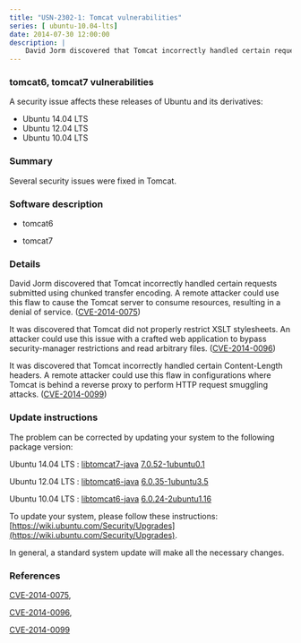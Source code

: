 ```yaml
---
title: "USN-2302-1: Tomcat vulnerabilities"
series: [ ubuntu-10.04-lts]
date: 2014-07-30 12:00:00
description: |
    David Jorm discovered that Tomcat incorrectly handled certain requests submitted using chunked transfer encoding. A remote attacker could use this flaw to cause the Tomcat server to consume resources, resulting in a denial of service. ([CVE-2014-0075](http://people.ubuntu.com/~ubuntu-security/cve/CVE-2014-0075))
--- 
```

 
 


### tomcat6, tomcat7 vulnerabilities

A security issue affects these releases of Ubuntu and its derivatives:

* Ubuntu 14.04 LTS
* Ubuntu 12.04 LTS
* Ubuntu 10.04 LTS

### Summary

Several security issues were fixed in Tomcat. 

### Software description

* tomcat6 

* tomcat7 

### Details

David Jorm discovered that Tomcat incorrectly handled certain requests submitted using chunked transfer encoding. A remote attacker could use this flaw to cause the Tomcat server to consume resources, resulting in a denial of service. ([CVE-2014-0075](http://people.ubuntu.com/~ubuntu-security/cve/CVE-2014-0075))

It was discovered that Tomcat did not properly restrict XSLT stylesheets. An attacker could use this issue with a crafted web application to bypass security-manager restrictions and read arbitrary files. ([CVE-2014-0096](http://people.ubuntu.com/~ubuntu-security/cve/CVE-2014-0096))

It was discovered that Tomcat incorrectly handled certain Content-Length headers. A remote attacker could use this flaw in configurations where Tomcat is behind a reverse proxy to perform HTTP request smuggling attacks. ([CVE-2014-0099](http://people.ubuntu.com/~ubuntu-security/cve/CVE-2014-0099)) 

### Update instructions

The problem can be corrected by updating your system to the following package version:

Ubuntu 14.04 LTS
 : [libtomcat7-java](https://launchpad.net/ubuntu/+source/tomcat7) <span> [7.0.52-1ubuntu0.1](https://launchpad.net/ubuntu/+source/tomcat7/7.0.52-1ubuntu0.1) </span> 

Ubuntu 12.04 LTS
 : [libtomcat6-java](https://launchpad.net/ubuntu/+source/tomcat6) <span> [6.0.35-1ubuntu3.5](https://launchpad.net/ubuntu/+source/tomcat6/6.0.35-1ubuntu3.5) </span> 

Ubuntu 10.04 LTS
 : [libtomcat6-java](https://launchpad.net/ubuntu/+source/tomcat6) <span> [6.0.24-2ubuntu1.16](https://launchpad.net/ubuntu/+source/tomcat6/6.0.24-2ubuntu1.16) </span> 

To update your system, please follow these instructions: [https://wiki.ubuntu.com/Security/Upgrades](https://wiki.ubuntu.com/Security/Upgrades).

In general, a standard system update will make all the necessary changes. 

### References

 
 [CVE-2014-0075](http://people.ubuntu.com/~ubuntu-security/cve/CVE-2014-0075), 

 [CVE-2014-0096](http://people.ubuntu.com/~ubuntu-security/cve/CVE-2014-0096), 

 [CVE-2014-0099](http://people.ubuntu.com/~ubuntu-security/cve/CVE-2014-0099)
 

